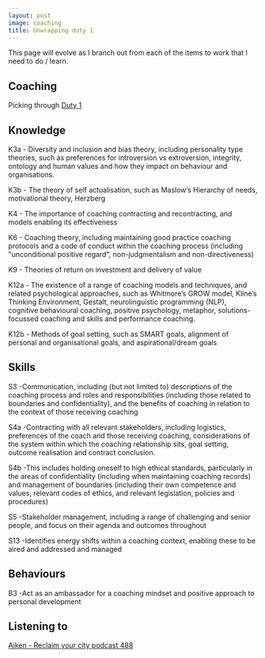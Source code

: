 ```yaml
---
layout: post
image: coaching
title: Unwrapping duty 1
---
```

This page will evolve as I branch out from each of the items to work that I need to do / learn.
## Coaching

Picking through [Duty 1](https://www.instituteforapprenticeships.org/apprenticeship-standards/coaching-professional-v1-0#Occupationduties1)

## Knowledge

K3a - Diversity and inclusion and bias theory, including personality type theories, such as preferences for introversion vs extroversion, integrity, ontology and human values and how they impact on behaviour and organisations.

K3b - The theory of self actualisation, such as Maslow’s Hierarchy of needs, motivational theory, Herzberg

K4 - The importance of coaching contracting and recontracting, and models enabling its effectiveness

K6 - Coaching theory, including maintaining good practice coaching protocols and a code of conduct within the coaching process (including "unconditional positive regard", non-judgmentalism and non-directiveness)

K9 - Theories of return on investment and delivery of value

K12a - The existence of a range of coaching models and techniques, and related psychological approaches, such as Whitmore’s GROW model, Kline’s Thinking Environment, Gestalt, neurolinguistic programming (NLP), cognitive behavioural coaching, positive psychology, metaphor, solutions-focussed coaching and skills and performance coaching.

K12b - Methods of goal setting, such as SMART goals, alignment of personal and organisational goals, and aspirational/dream goals

## Skills

S3 -Communication, including (but not limited to) descriptions of the coaching process and roles and responsibilities (including those related to boundaries and confidentiality), and the benefits of coaching in relation to the context of those receiving coaching

S4a -Contracting with all relevant stakeholders, including logistics, preferences of the coach and those receiving coaching, considerations of the system within which the coaching relationship sits, goal setting, outcome realisation and contract conclusion.

S4b -This includes holding oneself to high ethical standards, particularly in the areas of confidentiality (including when maintaining coaching records) and management of boundaries (including their own competence and values, relevant codes of ethics, and relevant legislation, policies and procedures)

S5 -Stakeholder management, including a range of challenging and senior people, and focus on their agenda and outcomes throughout

S13 -Identifies energy shifts within a coaching context, enabling these to be aired and addressed and managed

## Behaviours

B3 -Act as an ambassador for a coaching mindset and positive approach to personal development

## Listening to 

[Aiken - Reclaim your city podcast 488](https://soundcloud.com/reclaim-your-city/reclaim-your-city-488-aiken)
